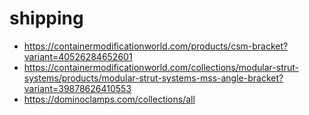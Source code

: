 # shipping

- https://containermodificationworld.com/products/csm-bracket?variant=40526284652601
- https://containermodificationworld.com/collections/modular-strut-systems/products/modular-strut-systems-mss-angle-bracket?variant=39878626410553
- https://dominoclamps.com/collections/all
